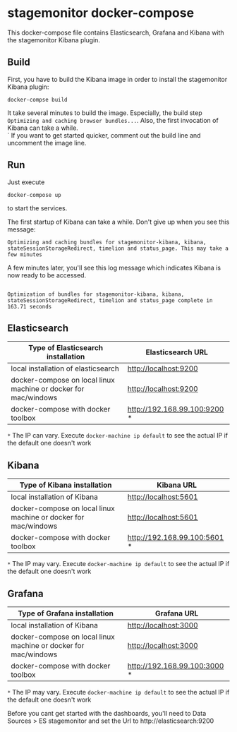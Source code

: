 # stagemonitor docker-compose

This docker-compose file contains Elasticsearch, Grafana and Kibana with the stagemonitor Kibana plugin.


## Build
First, you have to build the Kibana image in order to install the stagemonitor Kibana plugin:

```
docker-compse build
```

It take several minutes to build the image. Especially, the build step `Optimizing and caching browser bundles...`.
Also, the first invocation of Kibana can take a while.  
`
If you want to get started quicker, comment out the build line and uncomment the image line.

## Run
Just execute 

```
docker-compose up
```

to start the services.


The first startup of Kibana can take a while. Don't give up when you see this message: 
```
Optimizing and caching bundles for stagemonitor-kibana, kibana, stateSessionStorageRedirect, timelion and status_page. This may take a few minutes
```

A few minutes later, you'll see this log message which indicates Kibana is now ready to be accessed.

```

Optimization of bundles for stagemonitor-kibana, kibana, stateSessionStorageRedirect, timelion and status_page complete in 163.71 seconds

```

## Elasticsearch

| Type of Elasticsearch installation    | Elasticsearch URL         |
|---------------------------------------|---------------------------|
| local installation of elasticsearch   | [http://localhost:9200](http://localhost:9200) |
| docker-compose on local linux machine or docker for mac/windows | [http://localhost:9200](http://localhost:9200) |
| docker-compose with docker toolbox    | http://192.168.99.100:9200 *|

`*` The IP can vary. Execute `docker-machine ip default` to see the actual IP if the default one doesn't work

## Kibana
| Type of Kibana installation           | Kibana URL                |
|---------------------------------------|---------------------------|
| local installation of Kibana          | [http://localhost:5601](http://localhost:5601) |
| docker-compose on local linux machine or docker for mac/windows | [http://localhost:5601](http://localhost:5601) |
| docker-compose with docker toolbox    | http://192.168.99.100:5601 *|

`*` The IP may vary. Execute `docker-machine ip default` to see the actual IP if the default one doesn't work


## Grafana
| Type of Grafana installation          | Grafana URL                |
|---------------------------------------|---------------------------|
| local installation of Kibana          | [http://localhost:3000](http://localhost:3000) |
| docker-compose on local linux machine or docker for mac/windows | [http://localhost:3000](http://localhost:3000) |
| docker-compose with docker toolbox    | http://192.168.99.100:3000 *|

`*` The IP may vary. Execute `docker-machine ip default` to see the actual IP if the default one doesn't work

Before you cant get started with the dashboards, you'll need to Data Sources > ES stagemonitor and set the Url to http://elasticsearch:9200
